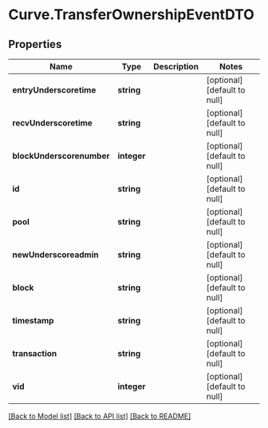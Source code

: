 # Curve.TransferOwnershipEventDTO

## Properties
Name | Type | Description | Notes
------------ | ------------- | ------------- | -------------
**entryUnderscoretime** | **string** |  | [optional] [default to null]
**recvUnderscoretime** | **string** |  | [optional] [default to null]
**blockUnderscorenumber** | **integer** |  | [optional] [default to null]
**id** | **string** |  | [optional] [default to null]
**pool** | **string** |  | [optional] [default to null]
**newUnderscoreadmin** | **string** |  | [optional] [default to null]
**block** | **string** |  | [optional] [default to null]
**timestamp** | **string** |  | [optional] [default to null]
**transaction** | **string** |  | [optional] [default to null]
**vid** | **integer** |  | [optional] [default to null]

[[Back to Model list]](../README.md#documentation-for-models) [[Back to API list]](../README.md#documentation-for-api-endpoints) [[Back to README]](../README.md)


